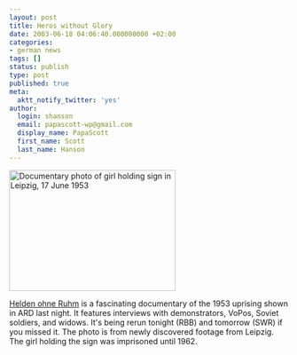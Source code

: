 ```yaml
---
layout: post
title: Heros without Glory
date: 2003-06-18 04:06:40.000000000 +02:00
categories:
- german news
tags: []
status: publish
type: post
published: true
meta:
  aktt_notify_twitter: 'yes'
author:
  login: shanson
  email: papascott-wp@gmail.com
  display_name: PapaScott
  first_name: Scott
  last_name: Hanson
---
```

<p><img title="Nieder mit der Regierung - Down with the Government" alt="Documentary photo of girl holding sign in Leipzig, 17 June 1953" src="http://www.papascott.de/wordpress/wp-content/uploads/2003/06/heldenohneruhm.jpg" width="300" height="218" border="0" /></p>
<p><a href="http://heldenohneruhm.de/">Helden ohne Ruhm</a> is a fascinating documentary of the 1953 uprising shown in ARD last night. It features interviews with demonstrators, VoPos, Soviet soldiers, and widows. It's being rerun tonight (RBB) and tomorrow (SWR) if you missed it. The photo is from newly discovered footage from Leipzig. The girl holding the sign was imprisoned until 1962.</p>
